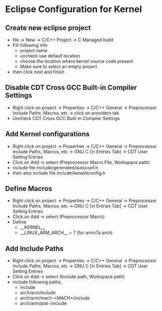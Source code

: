 # Eclipse Configuration for Kernel
## Create new eclipse project
- file -> New -> C/C++ Project -> C Managed build
- Fill following info
    - project name
    - uncheck use default location
    - choose the location where kernel source code present
    - Make sure to select an empty project
- then click next and finish

## Disable CDT Cross GCC Built-in Compiler Settings
- Right click on project -> Properties -> C/C++ General -> Preprocessor Include Paths, Macros, etc -> click on providers tab
- Uncheck CDT Cross GCC Built-in Compiler Settings

## Add Kernel configurations
- Right click on project -> Properties -> C/C++ General -> Preprocessor Include Paths, Macros, etc -> GNU C [in Entries Tab] -> CDT User Setting Entries
- Click on Add -> select (Preprocessor Macro File, Workspace path)
- include file include/generated/autoconf.h
- then also include file include/kenel/kconfig.h

## Define Macros
- Right click on project -> Properties -> C/C++ General -> Preprocessor Include Paths, Macros, etc -> GNU C [in Entries Tab] -> CDT User Setting Entries
- Click on Add -> select (Preprocessor Macro)
- Define
    - \_\_KERNEL\_\_
    - \_\_LINUX_ARM_ARCH\_\_ = 7 (for armv7a arch)

## Add Include Paths
- Right click on project -> Properties -> C/C++ General -> Preprocessor Include Paths, Macros, etc -> GNU C [in Entries Tab] -> CDT User Setting Entries
- Click on Add -> select (Include path, Workspace path)
- include following paths,
    - include
    - arch/arm/include
    - arch/arm/mach-\<MACH>/include
    - arch/arm/plat-<MACH>/include
